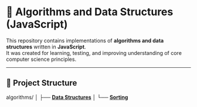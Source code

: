 # 🧠 Algorithms and Data Structures (JavaScript)

This repository contains implementations of **algorithms and data structures** written in **JavaScript**.  
It was created for learning, testing, and improving understanding of core computer science principles.

---

## 📁 Project Structure

algorithms/
│
├── [**Data Structures**](./Data%20Structures/DATASTRUCTURES.md)
│
└── [**Sorting**](./Sorting/SORTING.md)